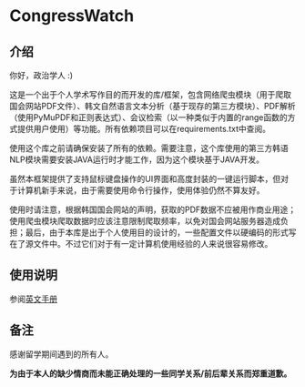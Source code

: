 # CongressWatch

## 介绍

你好，政治学人 :)

这是一个出于个人学术写作目的而开发的库/框架，包含网络爬虫模块（用于爬取国会网站PDF文件）、韩文自然语言文本分析（基于现存的第三方模块）、PDF解析（使用PyMuPDF和正则表达式）、会议检索（以一种类似于内置的range函数的方式提供用户使用）等功能。所有依赖项目可以在requirements.txt中查阅。

使用这个库之前请确保安装了所有的依赖。需要注意，这个库使用的第三方韩语NLP模块需要安装JAVA运行时才能工作，因为这个模块基于JAVA开发。

虽然本框架提供了支持鼠标键盘操作的UI界面和高度封装的一键运行脚本，但对于计算机新手来说，由于需要使用命令行操作，使用体验仍然不算友好。

使用时请注意，根据韩国国会网站的声明，获取的PDF数据不应被用作商业用途；使用爬虫模块爬取数据时应该注意限制爬取频率，以免对国会网站服务器造成负担；最后，由于本库是出于个人使用目的设计的，一些配置文件以硬编码的形式写在了源文件中。不过它们对于有一定计算机使用经验的人来说很容易修改。

## 使用说明

参阅[英文手册](./README.md)

## 备注

感谢留学期间遇到的所有人。

**为由于本人的缺少情商而未能正确处理的一些同学关系/前后辈关系而郑重道歉。**
